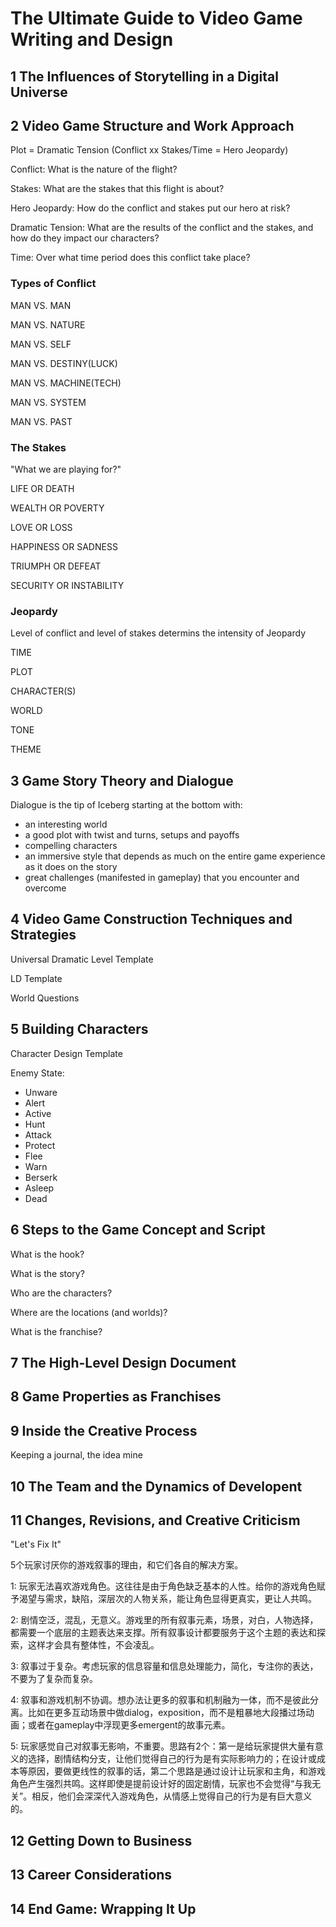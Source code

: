# The Ultimate Guide to Video Game Writing and Design

## 1 The Influences of Storytelling in a Digital Universe

## 2 Video Game Structure and Work Approach

Plot = Dramatic Tension (Conflict xx Stakes/Time = Hero Jeopardy)

Conflict: What is the nature of the flight?

Stakes: What are the stakes that this flight is about?

Hero Jeopardy: How do the conflict and stakes put our hero at risk?

Dramatic Tension: What are the results of the conflict and the stakes, and how do they impact our characters?

Time: Over what time period does this conflict take place?

### Types of Conflict

MAN VS. MAN

MAN VS. NATURE

MAN VS. SELF

MAN VS. DESTINY(LUCK)

MAN VS. MACHINE(TECH)

MAN VS. SYSTEM

MAN VS. PAST

### The Stakes

"What we are playing for?"

LIFE OR DEATH

WEALTH OR POVERTY

LOVE OR LOSS

HAPPINESS OR SADNESS

TRIUMPH OR DEFEAT

SECURITY OR INSTABILITY

### Jeopardy

Level of conflict and level of stakes determins the intensity of Jeopardy

TIME

PLOT

CHARACTER(S)

WORLD

TONE

THEME

## 3 Game Story Theory and Dialogue

Dialogue is the tip of Iceberg starting at the bottom with:

- an interesting world
- a good plot with twist and turns, setups and payoffs
- compelling characters
- an immersive style that depends as much on the entire game experience as it does on the story
- great challenges (manifested in gameplay) that you encounter and overcome

## 4 Video Game Construction Techniques and Strategies

Universal Dramatic Level Template

LD Template

World Questions

## 5 Building Characters

Character Design Template

Enemy State:

- Unware
- Alert
- Active
- Hunt
- Attack
- Protect
- Flee
- Warn
- Berserk
- Asleep
- Dead

## 6 Steps to the Game Concept and Script

What is the hook?

What is the story?

Who are the characters?

Where are the locations (and worlds)?

What is the franchise?

## 7 The High-Level Design Document

## 8 Game Properties as Franchises

## 9 Inside the Creative Process

Keeping a journal, the idea mine

## 10 The Team and the Dynamics of Developent

## 11 Changes, Revisions, and Creative Criticism

"Let's Fix It"

5个玩家讨厌你的游戏叙事的理由，和它们各自的解决方案。

1: 玩家无法喜欢游戏角色。这往往是由于角色缺乏基本的人性。给你的游戏角色赋予渴望与需求，缺陷，深层次的人物关系，能让角色显得更真实，更让人共鸣。

2: 剧情空泛，混乱，无意义。游戏里的所有叙事元素，场景，对白，人物选择，都需要一个底层的主题表达来支撑。所有叙事设计都要服务于这个主题的表达和探索，这样才会具有整体性，不会凌乱。

3: 叙事过于复杂。考虑玩家的信息容量和信息处理能力，简化，专注你的表达，不要为了复杂而复杂。

4: 叙事和游戏机制不协调。想办法让更多的叙事和机制融为一体，而不是彼此分离。比如在更多互动场景中做dialog，exposition，而不是粗暴地大段播过场动画；或者在gameplay中浮现更多emergent的故事元素。

5: 玩家感觉自己对叙事无影响，不重要。思路有2个：第一是给玩家提供大量有意义的选择，剧情结构分支，让他们觉得自己的行为是有实际影响力的；在设计或成本等原因，要做更线性的叙事的话，第二个思路是通过设计让玩家和主角，和游戏角色产生强烈共鸣。这样即使是提前设计好的固定剧情，玩家也不会觉得“与我无关”。相反，他们会深深代入游戏角色，从情感上觉得自己的行为是有巨大意义的。

## 12 Getting Down to Business

## 13 Career Considerations

## 14 End Game: Wrapping It Up